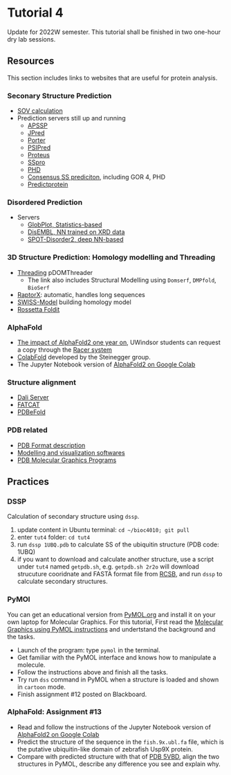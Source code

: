 ﻿# Tutorial 4
Update for 2022W semester. This tutorial shall be finished in two one-hour dry
lab sessions.

## Resources
This section includes links to websites that are useful for protein analysis.

### Seconary Structure Prediction
- [SOV calculation](http://proteinmodel.org/AS2TS/SOV/sov.html)
- Prediction servers still up and running
  - [APSSP](http://crdd.osdd.net/raghava/apssp/)
  - [JPred](http://www.compbio.dundee.ac.uk/jpred/index.html)
  - [Porter](http://distilldeep.ucd.ie/porter/)
  - [PSIPred](http://bioinf.cs.ucl.ac.uk/psipred/)
  - [Proteus](http://www.proteus2.ca/proteus/)
  - [SSpro](http://download.igb.uci.edu/sspro4.html)
  - [PHD](https://npsa-prabi.ibcp.fr/cgi-bin/npsa_automat.pl?page=/NPSA/npsa_phd.html)
  - [Consensus SS prediciton](https://npsa-prabi.ibcp.fr/cgi-bin/npsa_automat.pl?page=/NPSA/npsa_seccons.html), including GOR 4, PHD
  - [Predictprotein](https://predictprotein.org/)

### Disordered Prediction
- Servers
  * [GlobPlot, Statistics-based](http://globplot.embl.de/)
  * [DisEMBL, NN trained on XRD data](http://dis.embl.de)
  * [SPOT-Disorder2, deep NN-based](https://sparks-lab.org/server/spot-disorder2/)

### 3D Structure Prediction: Homology modelling and Threading
- [Threading](http://bioinf.cs.ucl.ac.uk/psipred/) pDOMThreader
  * The link also includes Structural Modelling using `Domserf`, `DMPfold`, `BioSerf`
- [RaptorX](http://raptorx.uchicago.edu/): automatic, handles long sequences
- [SWISS-Model](https://swissmodel.expasy.org/) building homology model
- [Rossetta Foldit](https://www.rosettacommons.org/docs/latest/FoldIt)

### AlphaFold
- [The impact of AlphaFold2 one year on](https://www-nature-com.ledproxy2.uwindsor.ca/articles/s41592-021-01365-3),
  UWindsor students can request a copy through the [Racer system](https://racer1.scholarsportal.info/)
- [ColabFold](https://github.com/sokrypton/ColabFold) developed by the Steinegger group.
- The Jupyter Notebook version of [AlphaFold2 on Google Colab](https://colab.research.google.com/github/sokrypton/ColabFold/blob/main/beta/AlphaFold2_advanced.ipynb)

### Structure alignment
- [Dali Server](http://ekhidna2.biocenter.helsinki.fi/dali/)
- [FATCAT](https://fatcat.godziklab.org/)
- [PDBeFold](https://www.ebi.ac.uk/msd-srv/ssm/)

### PDB related
- [PDB Format description](http://www.wwpdb.org/documentation/file-format-content/format33/v3.3.html)
- [Modelling and visualization softwares](https://proteopedia.org/wiki/index.php/Molecular_modeling_and_visualization_software)
- [PDB Molecular Graphics Programs](http://pdb101.rcsb.org/learn/guide-to-understanding-pdb-data/molecular-graphics-programs)

## Practices

### DSSP

Calculation of secondary structure using `dssp`.
1. update content in Ubuntu terminal: `cd ~/bioc4010; git pull`
2. enter `tut4` folder: `cd tut4`
3. run `dssp 1UBQ.pdb` to calculate SS of the ubiquitin structure (PDB code:
   1UBQ)
4. if you want to download and calculate another structure, use a script under
   `tut4` named `getpdb.sh`, e.g. `getpdb.sh 2r2o` will download strucuture
   cooridnate and FASTA format file from [RCSB](https://www.rcsb.org/structure/2r2o), and run `dssp` to calculate
   secondary structures.

### PyMOl
You can get an educational version from [PyMOL.org](https://PyMOL.org/edu/?q=educational/) and install it on your own
laptop for Molecular Graphics. For this tutorial, First read the [Molecular
Graphics using PyMOL instructions](./MolecularGraphicsWithPyMOL.docx) and undertstand the background and the tasks.

- Launch of the program: type `pymol` in the terminal.
- Get familiar with the PyMOL interface and knows how to manipulate a
  molecule.
- Follow the instructions above and finish all the tasks.
- Try run `dss` command in PyMOL when a structure is loaded and shown in
  `cartoon` mode.
- Finish assignment #12 posted on Blackboard.

### AlphaFold: Assignment #13
- Read and follow the instructions of the Jupyter Notebook version of [AlphaFold2 on Google Colab](https://colab.research.google.com/github/sokrypton/ColabFold/blob/main/beta/AlphaFold2_advanced.ipynb)
- Predict the structure of the sequence in the `fish.9x.ubl.fa` file, which is
  the putative ubiquitin-like domain of zebrafish Usp9X protein.
- Compare with predicted structure with that of [PDB 5VBD](https://www.rcsb.org/structure/5vbd), align the two structures in
  PyMOL, describe any difference you see and explain why.

